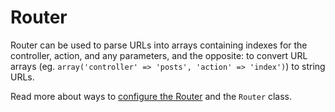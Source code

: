 # Router

Router can be used to parse URLs into arrays containing indexes for
the controller, action, and any parameters, and the opposite: to
convert URL arrays (eg. `array('controller' => 'posts', 'action' => 'index')`) to string URLs.

Read more about ways to [configure the Router](../development/routing#routes-configuration) and
the `Router` class.

